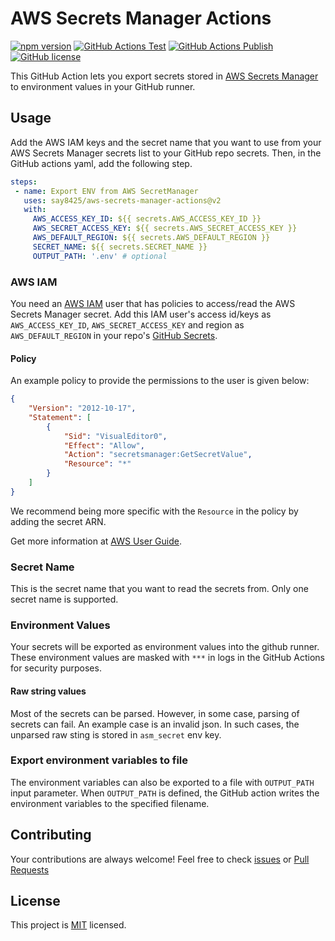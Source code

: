 # AWS Secrets Manager Actions

[![npm version](https://img.shields.io/npm/v/aws-secrets-manager-actions?color=cb3837&logo=npm)](https://www.npmjs.com/package/aws-secrets-manager-actions)
[![GitHub Actions Test](https://github.com/say8425/aws-secrets-manager-actions/workflows/Test/badge.svg)](https://github.com/say8425/aws-secrets-manager-actions/actions?query=workflow%3ATest)
[![GitHub Actions Publish](https://github.com/say8425/aws-secrets-manager-actions/workflows/Publish/badge.svg)](https://github.com/say8425/aws-secrets-manager-actions/actions?query=workflow%3APublish)
[![GitHub license](https://img.shields.io/badge/license-MIT-blue.svg)](https://github.com/say8425/aws-secrets-manager-actions/blob/master/LICENSE)

This GitHub Action lets you export secrets stored in [AWS Secrets Manager](https://aws.amazon.com/secrets-manager) to environment values in your GitHub runner.

## Usage

Add the AWS IAM keys and the secret name that you want to use from your AWS Secrets Manager secrets list to your GitHub repo secrets. Then, in the GitHub actions yaml, add the following step.

```yaml
steps:
 - name: Export ENV from AWS SecretManager
   uses: say8425/aws-secrets-manager-actions@v2
   with:
     AWS_ACCESS_KEY_ID: ${{ secrets.AWS_ACCESS_KEY_ID }}
     AWS_SECRET_ACCESS_KEY: ${{ secrets.AWS_SECRET_ACCESS_KEY }}
     AWS_DEFAULT_REGION: ${{ secrets.AWS_DEFAULT_REGION }}
     SECRET_NAME: ${{ secrets.SECRET_NAME }}
     OUTPUT_PATH: '.env' # optional
```

### AWS IAM

You need an [AWS IAM](https://aws.amazon.com/iam) user that has policies to access/read the AWS Secrets Manager secret. Add this IAM user's access id/keys as `AWS_ACCESS_KEY_ID`, `AWS_SECRET_ACCESS_KEY` and region as `AWS_DEFAULT_REGION` in your repo's [GitHub Secrets](https://help.github.com/en/actions/automating-your-workflow-with-github-actions/creating-and-using-encrypted-secrets).

#### Policy

An example policy to provide the permissions to the user is given below:

```json
{
    "Version": "2012-10-17",
    "Statement": [
        {
            "Sid": "VisualEditor0",
            "Effect": "Allow",
            "Action": "secretsmanager:GetSecretValue",
            "Resource": "*"
        }
    ]
}
```

We recommend being more specific with the `Resource` in the policy by adding the secret ARN.

Get more information at [AWS User Guide](https://docs.aws.amazon.com/secretsmanager/latest/userguide/auth-and-access_identity-based-policies.html#permissions_grant-get-secret-value-to-one-secret).

### Secret Name

This is the secret name that you want to read the secrets from. Only one secret name is supported.

### Environment Values

Your secrets will be exported as environment values into the github runner.
These environment values are masked with `***` in logs in the GitHub Actions for security purposes.

#### Raw string values

Most of the secrets can be parsed. However, in some case, parsing of secrets can fail. An example case is an invalid json.
In such cases, the unparsed raw sting is stored in `asm_secret` env key.  

### Export environment variables to file

The environment variables can also be exported to a file with `OUTPUT_PATH` input parameter.
When `OUTPUT_PATH` is defined, the GitHub action writes the environment variables to the specified filename.

## Contributing

Your contributions are always welcome!
Feel free to check [issues](https://github.com/say8425/aws-secrets-manager-action/issues)
or [Pull Requests](https://github.com/say8425/aws-secrets-manager-actions/pulls)

## License

This project is [MIT](https://github.com/say8425/aws-secrets-manager-action/blob/master/LICENSE) licensed.
